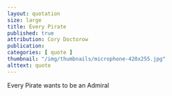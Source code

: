 ```yaml
---
layout: quotation
size: large
title: Every Pirate
published: true
attribution: Cory Doctorow
publication: 
categories: [ quote ]
thumbnail: "/img/thumbnails/microphone-420x255.jpg"
alttext: quote
---
```


Every Pirate wants to be an Admiral